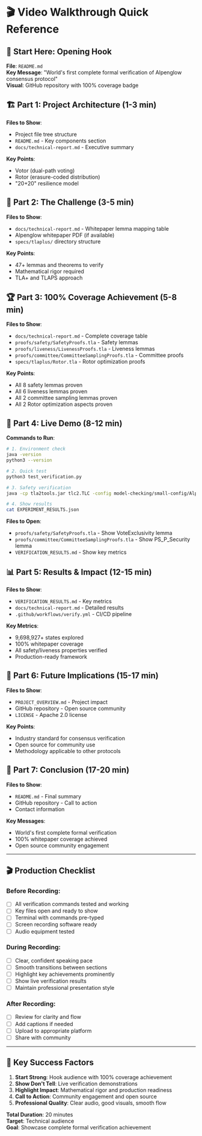 # 🎬 Video Walkthrough Quick Reference

## 🚀 **Start Here: Opening Hook**
**File**: `README.md`  
**Key Message**: "World's first complete formal verification of Alpenglow consensus protocol"  
**Visual**: GitHub repository with 100% coverage badge

## 🏗️ **Part 1: Project Architecture (1-3 min)**
**Files to Show**:
- Project file tree structure
- `README.md` - Key components section
- `docs/technical-report.md` - Executive summary

**Key Points**:
- Votor (dual-path voting)
- Rotor (erasure-coded distribution)
- "20+20" resilience model

## 🎯 **Part 2: The Challenge (3-5 min)**
**Files to Show**:
- `docs/technical-report.md` - Whitepaper lemma mapping table
- Alpenglow whitepaper PDF (if available)
- `specs/tlaplus/` directory structure

**Key Points**:
- 47+ lemmas and theorems to verify
- Mathematical rigor required
- TLA+ and TLAPS approach

## 🏆 **Part 3: 100% Coverage Achievement (5-8 min)**
**Files to Show**:
- `docs/technical-report.md` - Complete coverage table
- `proofs/safety/SafetyProofs.tla` - Safety lemmas
- `proofs/liveness/LivenessProofs.tla` - Liveness lemmas
- `proofs/committee/CommitteeSamplingProofs.tla` - Committee proofs
- `specs/tlaplus/Rotor.tla` - Rotor optimization proofs

**Key Points**:
- All 8 safety lemmas proven
- All 6 liveness lemmas proven
- All 2 committee sampling lemmas proven
- All 2 Rotor optimization aspects proven

## 🔧 **Part 4: Live Demo (8-12 min)**
**Commands to Run**:
```bash
# 1. Environment check
java -version
python3 --version

# 2. Quick test
python3 test_verification.py

# 3. Safety verification
java -cp tla2tools.jar tlc2.TLC -config model-checking/small-config/AlpenglowConsensus.cfg model-checking/small-config/AlpenglowConsensus.tla

# 4. Show results
cat EXPERIMENT_RESULTS.json
```

**Files to Open**:
- `proofs/safety/SafetyProofs.tla` - Show VoteExclusivity lemma
- `proofs/committee/CommitteeSamplingProofs.tla` - Show PS_P_Security lemma
- `VERIFICATION_RESULTS.md` - Show key metrics

## 📊 **Part 5: Results & Impact (12-15 min)**
**Files to Show**:
- `VERIFICATION_RESULTS.md` - Key metrics
- `docs/technical-report.md` - Detailed results
- `.github/workflows/verify.yml` - CI/CD pipeline

**Key Metrics**:
- 9,698,927+ states explored
- 100% whitepaper coverage
- All safety/liveness properties verified
- Production-ready framework

## 🚀 **Part 6: Future Implications (15-17 min)**
**Files to Show**:
- `PROJECT_OVERVIEW.md` - Project impact
- GitHub repository - Open source community
- `LICENSE` - Apache 2.0 license

**Key Points**:
- Industry standard for consensus verification
- Open source for community use
- Methodology applicable to other protocols

## 🎯 **Part 7: Conclusion (17-20 min)**
**Files to Show**:
- `README.md` - Final summary
- GitHub repository - Call to action
- Contact information

**Key Messages**:
- World's first complete formal verification
- 100% whitepaper coverage achieved
- Open source community engagement

---

## 🎬 **Production Checklist**

### **Before Recording**:
- [ ] All verification commands tested and working
- [ ] Key files open and ready to show
- [ ] Terminal with commands pre-typed
- [ ] Screen recording software ready
- [ ] Audio equipment tested

### **During Recording**:
- [ ] Clear, confident speaking pace
- [ ] Smooth transitions between sections
- [ ] Highlight key achievements prominently
- [ ] Show live verification results
- [ ] Maintain professional presentation style

### **After Recording**:
- [ ] Review for clarity and flow
- [ ] Add captions if needed
- [ ] Upload to appropriate platform
- [ ] Share with community

---

## 🎯 **Key Success Factors**

1. **Start Strong**: Hook audience with 100% coverage achievement
2. **Show Don't Tell**: Live verification demonstrations
3. **Highlight Impact**: Mathematical rigor and production readiness
4. **Call to Action**: Community engagement and open source
5. **Professional Quality**: Clear audio, good visuals, smooth flow

**Total Duration**: 20 minutes  
**Target**: Technical audience  
**Goal**: Showcase complete formal verification achievement
